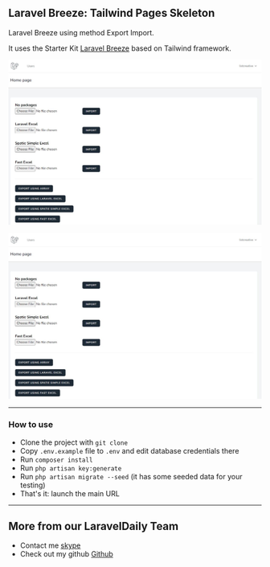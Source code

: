 ## Laravel Breeze: Tailwind Pages Skeleton

Laravel Breeze using method Export Import.

It uses the Starter Kit [Laravel Breeze](https://github.com/laravel/breeze) based on Tailwind framework.

![Laravel Breeze Table page](https://github.com/mushlihun/eximplaravel/blob/master/public/images/1.JPG)

![Laravel Breeze Form page](https://github.com/mushlihun/eximplaravel/blob/master/public/images/1.JPG)

-----

### How to use

- Clone the project with `git clone`
- Copy `.env.example` file to `.env` and edit database credentials there
- Run `composer install`
- Run `php artisan key:generate`
- Run `php artisan migrate --seed` (it has some seeded data for your testing)
- That's it: launch the main URL

---

## More from our LaravelDaily Team

- Contact me [skype](www.skype.com/lihunskype)
- Check out my github [Github](https://github.com/mushlihun)
